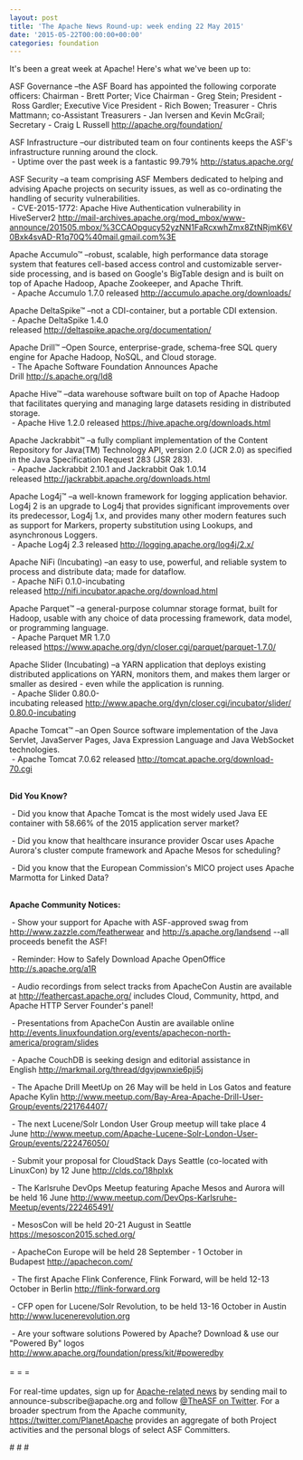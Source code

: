 ```yaml
---
layout: post
title: 'The Apache News Round-up: week ending 22 May 2015'
date: '2015-05-22T00:00:00+00:00'
categories: foundation
---
```

<div> 
    <p>It's been a great week at Apache! Here's what we've been up to:</p> 
    <p>ASF Governance&nbsp;–the ASF Board has appointed the following corporate officers:&nbsp;Chairman<span class="Apple-tab-span" style="white-space: pre;"> </span>-&nbsp;Brett Porter; Vice Chairman<span class="Apple-tab-span" style="white-space: pre;"> </span>-&nbsp;Greg Stein; President<span class="Apple-tab-span" style="white-space: pre;"> </span>-&nbsp;Ross Gardler; Executive Vice President -<span class="Apple-tab-span" style="white-space: pre;"> </span>Rich Bowen; Treasurer<span class="Apple-tab-span" style="white-space: pre;"> </span>-&nbsp;Chris Mattmann; co-Assistant Treasurers -&nbsp;Jan Iversen and Kevin McGrail; Secretary<span class="Apple-tab-span" style="white-space: pre;"> </span>-&nbsp;Craig L Russell&nbsp;<a href="http://apache.org/foundation/">http://apache.org/foundation/</a></p> 
    <p>ASF Infrastructure –our distributed team on four continents keeps the ASF's infrastructure running around the clock.<br />&nbsp;- Uptime over the past week is a fantastic 99.79%&nbsp;<a href="http://status.apache.org/">http://status.apache.org/</a></p> 
  </div> 
  <div> 
    <p>ASF Security –a team comprising ASF Members dedicated to helping and advising Apache projects on security issues, as well as co-ordinating the handling of security vulnerabilities.<br />&nbsp;- CVE-2015-1772: Apache Hive Authentication vulnerability in HiveServer2&nbsp;<a href="http://mail-archives.apache.org/mod_mbox/www-announce/201505.mbox/%3CCAOpgucy52yzNN1FaRcxwhZmx8ZtNRjmK6V0Bxk4svAD-R1q70Q%40mail.gmail.com%3E">http://mail-archives.apache.org/mod_mbox/www-announce/201505.mbox/%3CCAOpgucy52yzNN1FaRcxwhZmx8ZtNRjmK6V0Bxk4svAD-R1q70Q%40mail.gmail.com%3E</a></p> 
  </div> 
  <p> </p> 
  <div> 
    <p>Apache Accumulo™ –robust, scalable, high performance data storage system that features cell-based access control and customizable server-side processing, and is based on Google's BigTable design and is built on top of Apache Hadoop, Apache Zookeeper, and Apache Thrift.<br />&nbsp;-&nbsp;Apache Accumulo 1.7.0 released&nbsp;<a href="http://accumulo.apache.org/downloads/">http://accumulo.apache.org/downloads/</a></p> 
  </div> 
  <div> 
    <p>Apache DeltaSpike™ –not a CDI-container, but a portable CDI extension.<br />&nbsp;- Apache DeltaSpike 1.4.0 released&nbsp;<a href="http://deltaspike.apache.org/documentation/">http://deltaspike.apache.org/documentation/</a></p> 
    <p>Apache Drill™ –Open Source, enterprise-grade, schema-free SQL query engine for Apache Hadoop, NoSQL, and Cloud storage.<br />&nbsp;- The Apache Software Foundation Announces Apache Drill&nbsp;<span style="white-space: pre-wrap;"><a href="http://s.apache.org/Id8">http://s.apache.org/Id8</a></span></p> 
    <p>Apache Hive™ –data warehouse software built on top of Apache Hadoop that facilitates querying and managing large datasets residing in distributed storage.<br />&nbsp;- Apache Hive 1.2.0 released&nbsp;<a href="https://hive.apache.org/downloads.html">https://hive.apache.org/downloads.html</a></p> 
    <p>Apache Jackrabbit™ –a fully compliant implementation of the Content Repository for Java(TM) Technology API, version 2.0 (JCR 2.0) as specified in the Java Specification Request 283 (JSR 283).<br />&nbsp;-&nbsp;Apache Jackrabbit 2.10.1 and&nbsp;Jackrabbit Oak 1.0.14 released&nbsp;<a href="http://jackrabbit.apache.org/downloads.html">http://jackrabbit.apache.org/downloads.html</a></p> 
    <p> </p> 
    <div> 
      <p>Apache Log4j™ –a well-known framework for logging application behavior. Log4j 2 is an upgrade to Log4j that provides significant improvements over its predecessor, Log4j 1.x, and provides many other modern features such as support for Markers, property substitution using Lookups, and asynchronous Loggers.<br />&nbsp;- Apache Log4j 2.3 released <a href="http://logging.apache.org/log4j/2.x/">http://logging.apache.org/log4j/2.x/</a></p> 
      <p>Apache NiFi (Incubating) –an easy to use, powerful, and reliable system to process and distribute data; made for dataflow.<br />&nbsp;- Apache NiFi 0.1.0-incubating released&nbsp;<a href="http://nifi.incubator.apache.org/download.html">http://nifi.incubator.apache.org/download.html</a></p> 
      <p>Apache Parquet™ –a general-purpose columnar storage format, built for Hadoop, usable with any choice of data processing framework, data model, or programming language.<br />&nbsp;- Apache Parquet MR 1.7.0 released&nbsp;<a href="https://www.apache.org/dyn/closer.cgi/parquet/parquet-1.7.0/">https://www.apache.org/dyn/closer.cgi/parquet/parquet-1.7.0/</a></p> 
      <p>Apache Slider (Incubating)&nbsp;–a YARN application that deploys existing distributed applications on YARN, monitors them, and makes them larger or smaller as desired - even while the application is running.<br />&nbsp;- Apache Slider 0.80.0-incubating&nbsp;released&nbsp;<a href="http://www.apache.org/dyn/closer.cgi/incubator/slider/0.80.0-incubating">http://www.apache.org/dyn/closer.cgi/incubator/slider/0.80.0-incubating</a></p> 
      <p>Apache Tomcat™ –an Open Source software implementation of the Java Servlet, JavaServer Pages, Java Expression Language and Java WebSocket technologies.<br />&nbsp;- Apache Tomcat 7.0.62 released&nbsp;<a href="http://tomcat.apache.org/download-70.cgi">http://tomcat.apache.org/download-70.cgi</a></p> 
      <p> </p> 
    </div> 
    <div> 
      <p><b><br />Did You Know?</b></p> 
    </div> 
    <div> 
      <p>&nbsp;- Did you know that Apache Tomcat is the most widely used Java EE container with 58.66% of the 2015 application server market?</p> 
      <p>&nbsp;- Did you know that healthcare insurance provider Oscar uses Apache Aurora's cluster compute framework&nbsp;and Apache Mesos for scheduling?</p> 
      <p>&nbsp;- Did you know that the European Commission's MICO project uses Apache Marmotta for Linked Data?</p> 
    </div> 
    <div> </div> 
    <div> 
      <p><b><br />Apache Community Notices:</b></p> 
      <p>&nbsp;- Show your support for Apache with ASF-approved swag from <a href="http://www.zazzle.com/featherwear">http://www.zazzle.com/featherwear</a> and <a href="http://s.apache.org/landsend">http://s.apache.org/landsend</a>&nbsp;--all proceeds benefit the ASF!&nbsp;</p> 
      <p>&nbsp;- Reminder: How to Safely Download Apache OpenOffice <a href="http://s.apache.org/a1R">http://s.apache.org/a1R</a></p> 
      <p>&nbsp;- Audio recordings from select tracks from ApacheCon Austin are available at <a href="http://feathercast.apache.org/">http://feathercast.apache.org/</a>&nbsp;includes Cloud, Community, httpd, and Apache HTTP Server Founder's panel!</p> 
      <p>&nbsp;- Presentations from ApacheCon Austin are available online <a href="http://events.linuxfoundation.org/events/apachecon-north-america/program/slides">http://events.linuxfoundation.org/events/apachecon-north-america/program/slides</a></p> 
      <div> 
        <p>&nbsp;- Apache CouchDB is seeking design and editorial assistance in English&nbsp;<a href="http://markmail.org/thread/dgvjpwnxie6pji5j">http://markmail.org/thread/dgvjpwnxie6pji5j</a></p> 
      </div> 
    </div> 
    <div> 
      <p>&nbsp;- The Apache Drill MeetUp on 26 May will be held in Los Gatos and feature Apache Kylin&nbsp;<a href="http://www.meetup.com/Bay-Area-Apache-Drill-User-Group/events/221764407/">http://www.meetup.com/Bay-Area-Apache-Drill-User-Group/events/221764407/</a></p> 
      <p>&nbsp;- The next Lucene/Solr London User Group meetup will take place 4 June&nbsp;<a href="http://www.meetup.com/Apache-Lucene-Solr-London-User-Group/events/222476050/">http://www.meetup.com/Apache-Lucene-Solr-London-User-Group/events/222476050/</a></p> 
    </div> 
    <div> 
      <p>&nbsp;- Submit your proposal for CloudStack Days Seattle (co-located with LinuxCon) by 12 June&nbsp;<a href="http://clds.co/18hplxk">http://clds.co/18hplxk</a></p> 
      <p>&nbsp;- The Karlsruhe DevOps Meetup featuring Apache Mesos and Aurora will be held 16 June <a href="http://www.meetup.com/DevOps-Karlsruhe-Meetup/events/222465491/">http://www.meetup.com/DevOps-Karlsruhe-Meetup/events/222465491/</a></p> 
      <p>&nbsp;- MesosCon will be held 20-21 August in Seattle <a href="https://mesoscon2015.sched.org/">https://mesoscon2015.sched.org/</a></p> 
      <p>&nbsp;- ApacheCon Europe will be held 28 September - 1 October in Budapest&nbsp;<a href="http://apachecon.com/">http://apachecon.com/</a></p> 
      <p>&nbsp;- The first Apache Flink Conference, Flink Forward, will be held 12-13 October in Berlin <a href="http://flink-forward.org/">http://flink-forward.org</a></p> 
      <p>&nbsp;- CFP open for Lucene/Solr Revolution, to be held 13-16 October in Austin <a href="http://lucenerevolution.org/">http://www.lucenerevolution.org</a></p> 
    </div> 
    <div>&nbsp;- Are your software solutions Powered by Apache? Download &amp; use our &quot;Powered By&quot; logos <a href="http://www.apache.org/foundation/press/kit/#poweredby">http://www.apache.org/foundation/press/kit/#poweredby</a></div> 
    <div><br /></div> 
    <div>= = =</div> 
    <div><br /></div> 
    <div>For real-time updates, sign up for <a href="http://www.apache.org/foundation/mailinglists.html#foundation-announce">Apache-related news</a> by sending mail to announce-subscribe@apache.org and follow <a href="https://twitter.com/TheASF">@TheASF on Twitter</a>. For a broader spectrum from the Apache community, <a href="https://twitter.com/PlanetApache">https://twitter.com/PlanetApache</a> provides an aggregate of both Project activities and the personal blogs of select ASF Committers.</div> 
    <p># # #&nbsp;</p> 
  </div>
